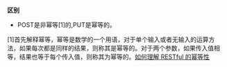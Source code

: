 **区别**
* POST是非幂等[1]的,PUT是幂等的。    
    
    
    
    
    
    
    
    

[1]首先解释幂等，幂等是数学的一个用语，对于单个输入或者无输入的运算方法，如果每次都是同样的结果，则称其是幂等的。对于两个参数，如果传入值相等，结果也等于每个传入值，则称其为幂等的。[如何理解 RESTful 的幂等性](https://juejin.im/entry/57fec6850e3dd90057e1e47e)